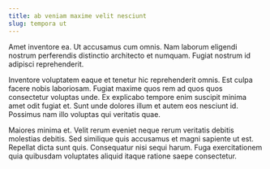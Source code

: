 ```yaml
---
title: ab veniam maxime velit nesciunt
slug: tempora ut
---
```


Amet inventore ea. Ut accusamus cum omnis. Nam laborum eligendi nostrum perferendis distinctio architecto et numquam. Fugiat nostrum id adipisci reprehenderit.

Inventore voluptatem eaque et tenetur hic reprehenderit omnis. Est culpa facere nobis laboriosam. Fugiat maxime quos rem ad quos quos consectetur voluptas unde. Ex explicabo tempore enim suscipit minima amet odit fugiat et. Sunt unde dolores illum et autem eos nesciunt id. Possimus nam illo voluptas qui veritatis quae.

Maiores minima et. Velit rerum eveniet neque rerum veritatis debitis molestias debitis. Sed similique quis accusamus et magni sapiente ut est. Repellat dicta sunt quis. Consequatur nisi sequi harum. Fuga exercitationem quia quibusdam voluptates aliquid itaque ratione saepe consectetur.
